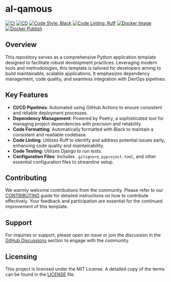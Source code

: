 # al-qamous

[![CI](https://github.com/al-arabiyya/al-qamous/actions/workflows/ci.yml/badge.svg)](https://github.com/al-arabiyya/al-qamous/actions/workflows/ci.yml)
[![CD](https://github.com/al-arabiyya/al-qamous/actions/workflows/cd.yml/badge.svg)](https://github.com/al-arabiyya/al-qamous/actions/workflows/cd.yml)
[![Code Style: Black](https://github.com/al-arabiyya/al-qamous/actions/workflows/black.yml/badge.svg)](https://github.com/al-arabiyya/al-qamous/actions/workflows/black.yml)
[![Code Linting: Ruff](https://github.com/al-arabiyya/al-qamous/actions/workflows/ruff.yml/badge.svg)](https://github.com/al-arabiyya/al-qamous/actions/workflows/ruff.yml)
[![Docker Image](https://github.com/al-arabiyya/al-qamous/actions/workflows/docker-image.yml/badge.svg)](https://github.com/al-arabiyya/al-qamous/actions/workflows/docker-image.yml)
[![Docker Publish](https://github.com/al-arabiyya/al-qamous/actions/workflows/docker-publish.yml/badge.svg)](https://github.com/al-arabiyya/al-qamous/actions/workflows/docker-publish.yml)

## Overview

This repository serves as a comprehensive Python application template designed to facilitate robust development practices. Leveraging modern tools and methodologies, this template is tailored for developers aiming to build maintainable, scalable applications. It emphasizes dependency management, code quality, and seamless integration with DevOps pipelines.

## Key Features

- **CI/CD Pipelines**: Automated using GitHub Actions to ensure consistent and reliable deployment processes.
- **Dependency Management**: Powered by Poetry, a sophisticated tool for managing project dependencies with precision and reliability.
- **Code Formatting**: Automatically formatted with Black to maintain a consistent and readable codebase.
- **Code Linting**: Utilizes Ruff to identify and address potential issues early, enhancing code quality and maintainability.
- **Code Testing**: Utilizes Django to run tests.
- **Configuration Files**: Includes `.gitignore`, `pyproject.toml`, and other essential configuration files to streamline setup.

## Contributing

We warmly welcome contributions from the community. Please refer to our [CONTRIBUTING](CONTRIBUTING.md) guide for detailed instructions on how to contribute effectively. Your feedback and participation are essential for the continued improvement of this template.

## Support

For inquiries or support, please open an issue or join the discussion in the [GitHub Discussions](https://github.com/al-arabiyya/al-qamous/discussions) section to engage with the community.

## Licensing

This project is licensed under the MIT License. A detailed copy of the terms can be found in the [LICENSE](LICENSE) file.
